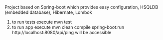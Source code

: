 Project based on Spring-boot which provides easy configuration, HSQLDB (embedded database), Hibernate, Lombok

1) to run tests execute mvn test
2) to run app execute mvn clean compile spring-boot:run
http://localhost:8080/api/ping will be accessible